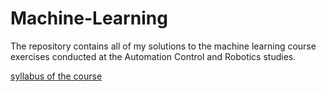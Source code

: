 # Machine-Learning
 The repository contains all of my solutions to the machine learning course exercises conducted at the Automation Control and Robotics studies.

[syllabus of the course](https://github.com/gabsbruh/Machine-Learning/blob/main/syllabus-machine-learning.pdf)
